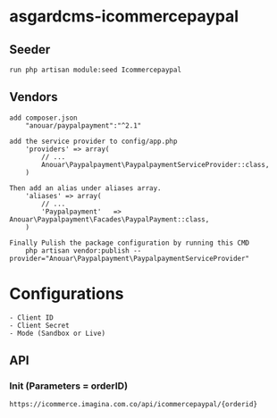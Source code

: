 # asgardcms-icommercepaypal

## Seeder

    run php artisan module:seed Icommercepaypal

## Vendors
    
    add composer.json 
        "anouar/paypalpayment":"^2.1"

    add the service provider to config/app.php
        'providers' => array(
            // ...
            Anouar\Paypalpayment\PaypalpaymentServiceProvider::class,
        )

    Then add an alias under aliases array.
        'aliases' => array(
            // ...
            'Paypalpayment'   => Anouar\Paypalpayment\Facades\PaypalPayment::class,
        )

    Finally Pulish the package configuration by running this CMD
        php artisan vendor:publish --provider="Anouar\Paypalpayment\PaypalpaymentServiceProvider"


# Configurations

    - Client ID
    - Client Secret
    - Mode (Sandbox or Live)

## API

### Init (Parameters = orderID)
    
    https://icommerce.imagina.com.co/api/icommercepaypal/{orderid}




